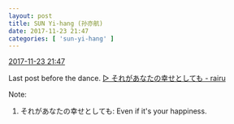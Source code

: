 ```yaml
---
layout: post
title: SUN Yi-hang (孙亦航)
date: 2017-11-23 21:47
categories: [ 'sun-yi-hang' ]
---
```


<div class="weibo-info">
  <a href="https://weibo.com/2565158051/FwsCaACy5">2017-11-23 21:47</a>
</div>

Last post before the dance. [▷ それがあなたの幸せとしても - rairu](https://weibo.com/p/10151501_60135982)

<!-- more -->

Note:
1. それがあなたの幸せとしても: Even if it's your happiness.
